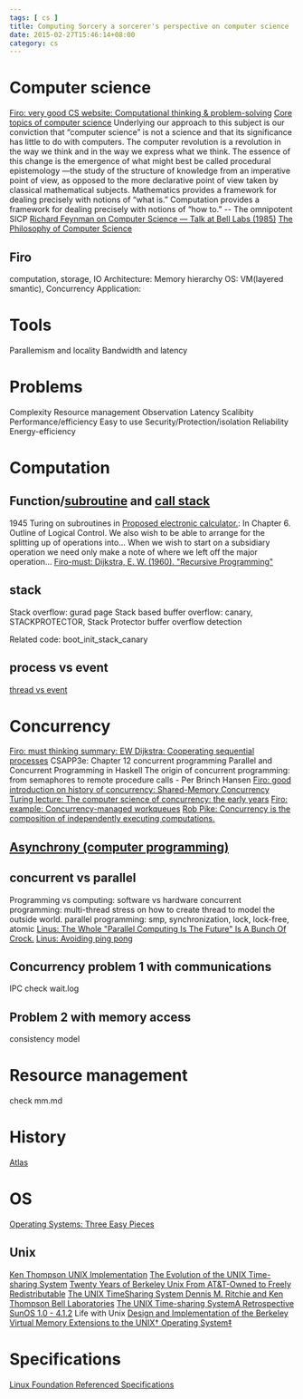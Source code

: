 ```yaml
---
tags: [ cs ] 
title: Computing Sorcery a sorcerer's perspective on computer science
date: 2015-02-27T15:46:14+08:00 
category: cs
---
```


# Computer science
[Firo: very good CS website: Computational thinking & problem-solving](https://computersciencewiki.org/index.php/Computational_thinking_%26_problem-solving)
[Core topics of computer science](https://computersciencewiki.org/index.php/Welcome)
Underlying our approach to this subject is our conviction that “computer science” is not a science and that its significance has little to do with computers. The computer revolution is a revolution in the way we think and in the way we express what we think. The essence of this change is the emergence of what might best be called procedural epistemology —the study of the structure of knowledge from an imperative point of view, as opposed to the more declarative point of view taken by classical mathematical subjects. Mathematics provides a framework for dealing precisely with notions of “what is.” Computation provides a framework for dealing precisely with notions of “how to.”  -- The omnipotent SICP
[Richard Feynman on Computer Science — Talk at Bell Labs (1985)](https://www.youtube.com/watch?v=lL4wg6ZAFIM)
[The Philosophy of Computer Science](https://plato.stanford.edu/entries/computer-science/)
## Firo
computation, storage, IO
Architecture: Memory hierarchy
OS: VM(layered smantic), Concurrency
Application: 

# Tools
Parallemism and locality
Bandwidth and latency

# Problems
Complexity
Resource management
Observation
Latency
Scalibity
Performance/efficiency
Easy to use
Security/Protection/isolation
Reliability
Energy-efficiency

# Computation
## Function/[subroutine](https://en.wikipedia.org/wiki/Subroutine) and [call stack](https://en.wikipedia.org/wiki/Call_stack)
1945 Turing on subroutines in [Proposed electronic calculator.](http://www.alanturing.net/turing_archive/archive/p/p01/P01-011.html): In Chapter 6. Outline of Logical Control. We also wish to be able to arrange for the splitting up of operations into... When we wish to start on a subsidiary operation we need only make a note of where we left off the major operation...
[Firo-must: Dijkstra, E. W. (1960). "Recursive Programming"](https://link.springer.com/article/10.1007%2FBF01386232)
## stack
Stack overflow: gurad page
Stack based buffer overflow: canary, STACKPROTECTOR, Stack Protector buffer overflow detection

Related code: boot_init_stack_canary

## process vs event
[thread vs event](http://courses.cs.vt.edu/cs5204/fall09-kafura/Presentations/Threads-VS-Events.pdf)

# Concurrency
[Firo: must thinking summary: EW Dijkstra: Cooperating sequential processes](https://www.cs.utexas.edu/users/EWD/transcriptions/EWD01xx/EWD123.html)
CSAPP3e: Chapter 12 concurrent programming
Parallel and Concurrent Programming in Haskell
The origin of concurrent programming: from semaphores to remote procedure calls - Per Brinch Hansen
[Firo: good introduction on history of concurrency: Shared-Memory Concurrency](https://www.dcl.hpi.uni-potsdam.de/teaching/pvprog/Slides/C1_concurrency.pdf)
[Turing lecture: The computer science of concurrency: the early years](https://dl.acm.org/citation.cfm?id=2771951)
[Firo: example: Concurrency-managed workqueues](https://lwn.net/Articles/355700/)
[Rob Pike: Concurrency is the composition of independently executing computations.](https://talks.golang.org/2012/concurrency.slide#6)
## [Asynchrony (computer programming)](https://en.wikipedia.org/wiki/Asynchrony_(computer_programming))

## concurrent vs parallel
Programming vs computing: software vs hardware
concurrent programming: multi-thread stress on how to create thread to model the outside world.
parallel programming: smp, synchronization, lock, lock-free, atomic
[Linus: The Whole "Parallel Computing Is The Future" Is A Bunch Of Crock.](http://highscalability.com/blog/2014/12/31/linus-the-whole-parallel-computing-is-the-future-is-a-bunch.html)
[Linus: Avoiding ping pong](https://www.realworldtech.com/forum/?threadid=146066&curpostid=146227)
## Concurrency problem 1 with communications
IPC check wait.log

## Problem 2 with memory access
consistency model


# Resource management
check mm.md

# History
[Atlas](http://www.chilton-computing.org.uk/acl/technology/atlas/overview.htm)

# OS
[Operating Systems: Three Easy Pieces](http://pages.cs.wisc.edu/~remzi/OSTEP/)
## Unix
[Ken Thompson UNIX Implementation](https://users.soe.ucsc.edu/~sbrandt/221/Papers/History/thompson-bstj78.pdf)
[The Evolution of the UNIX Time-sharing System](https://www.cs.grinnell.edu/~curtsinger/teaching/2019S/CSC213/files/unix_evolution.pdf)
[Twenty Years of Berkeley Unix From AT&T-Owned to Freely Redistributable](https://www.oreilly.com/openbook/opensources/book/kirkmck.html)
[The UNIX TimeSharing System Dennis M. Ritchie and Ken Thompson Bell Laboratories](https://people.eecs.berkeley.edu/~brewer/cs262/unix.pdf)
[The UNIX Time-sharing SystemA Retrospective](https://www.bell-labs.com/usr/dmr/www/retro.pdf)
[SunOS 1.0 - 4.1.2](http://bitsavers.trailing-edge.com/pdf/sun/sunos/)
Life with Unix
[Design and Implementation of the Berkeley Virtual Memory Extensions to the UNIX† Operating System‡](http://citeseerx.ist.psu.edu/viewdoc/download?doi=10.1.1.107.9119&rep=rep1&type=pdf)

# Specifications
[Linux Foundation Referenced Specifications](http://refspecs.linuxbase.org/)


